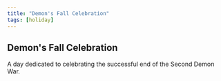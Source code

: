 ```yaml
---
title: "Demon's Fall Celebration"
tags: [holiday]
---
```

## Demon's Fall Celebration
A day dedicated to celebrating the successful end of the Second Demon War.